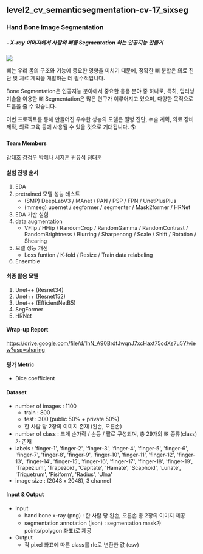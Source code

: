 ## level2_cv_semanticsegmentation-cv-17_sixseg

### Hand Bone Image Segmentation

##### - X-ray 이미지에서 사람의 뼈를 Segmentation 하는 인공지능 만들기

<img src="https://github.com/boostcampaitech5/level2_cv_semanticsegmentation-cv-17/assets/70469008/dd3261a4-82d1-4424-974a-8f8f383d1158"/>

뼈는 우리 몸의 구조와 기능에 중요한 영향을 미치기 때문에, 정확한 뼈 분할은 의료 진단 및 치료 계획을 개발하는 데 필수적입니다.

Bone Segmentation은 인공지능 분야에서 중요한 응용 분야 중 하나로, 특히, 딥러닝 기술을 이용한 뼈 Segmentation은 많은 연구가 이루어지고 있으며, 다양한 목적으로 도움을 줄 수 있습니다.

이번 프로젝트를 통해 만들어진 우수한 성능의 모델은 질병 진단, 수술 계획, 의료 장비 제작, 의료 교육 등에 사용될 수 있을 것으로 기대됩니다. 🌎

#### Team Members

강대호
강정우
박혜나
서지훈
원유석
정대훈

#### 실험 진행 순서

1. EDA
2. pretrained 모델 성능 테스트
   - (SMP) DeepLabV3 / MAnet / PAN / PSP / FPN / UnetPlusPlus
   - (mmseg) upernet / segformer / segmenter / Mask2former / HRNet
3. EDA 기반 실험
4. data augmentation
   - VFlip / HFlip / RandomCrop / RandomGamma / RandomContrast / RandomBrightness / Blurring / Sharpenong / Scale / Shift / Rotation / Shearing
5. 모델 성능 개선
   - Loss funtion / K-fold / Resize / Train data relabeling
6. Ensemble

#### 최종 활용 모델

1. Unet++ (Resnet34)
2. Unet++ (Resnet152)
3. Unet++ (EfficientNetB5)
4. SegFormer
5. HRNet

#### Wrap-up Report

https://drive.google.com/file/d/1hN_A90BrdtJwqnJ7xcHaxt75cdXs7u5Y/view?usp=sharing

#### 평가 Metric

- Dice coefficient

#### Dataset

- number of images : 1100
  - train : 800
  - test : 300 (public 50% + private 50%)
  - 한 사람 당 2장의 이미지 존재 (왼손, 오른손)
- number of class : 크게 손가락 / 손등 / 팔로 구성되며, 총 29개의 뼈 종류(class)가 존재
- labels : 'finger-1', 'finger-2', 'finger-3', 'finger-4', 'finger-5',
  'finger-6', 'finger-7', 'finger-8', 'finger-9', 'finger-10',
  'finger-11', 'finger-12', 'finger-13', 'finger-14', 'finger-15',
  'finger-16', 'finger-17', 'finger-18', 'finger-19', 'Trapezium',
  'Trapezoid', 'Capitate', 'Hamate', 'Scaphoid', 'Lunate',
  'Triquetrum', 'Pisiform', 'Radius', 'Ulna'
- image size : (2048 x 2048), 3 channel

#### Input & Output

- Input
  - hand bone x-ray (png) : 한 사람 당 왼손, 오른손 총 2장의 이미지 제공
  - segmentation annotation (json) : segmentation mask가 points(polygon 좌표)로 제공
- Output
  - 각 pixel 좌표에 따른 class를 rle로 변환한 값 (csv)
